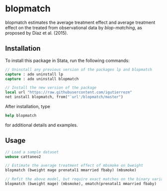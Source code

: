 # blopmatch

blopmatch estimates the average treatment effect and average treatment
effect on the treated from observational data by *blop-matching*, as proposed
by Díaz et al. (2015).

## Installation

To install this package in Stata, run the following commands:
```Stata
// Uninstall any previous version of the packages lp and blopmatch
capture : ado uninstall lp
capture : ado uninstall blopmatch

// Install the new version of the package
local url "https://raw.githubusercontent.com/igutierrezm"
net install blopmatch, from("`url'/blopmatch/master")  
```
After installation, type
```Stata
help blopmatch
```
for additional details and examples.

## Usage

```Stata
// Load a sample dataset
webuse cattaneo2

// Estimate the average treatment effect of mbsmoke on bweight
blopmatch (bweight mage prenatal1 mmarried fbaby) (mbsmoke)

// Refit the above model, but require exact matches on the binary variables
blopmatch (bweight mage) (mbsmoke), ematch(prenatal1 mmarried fbaby)
```
